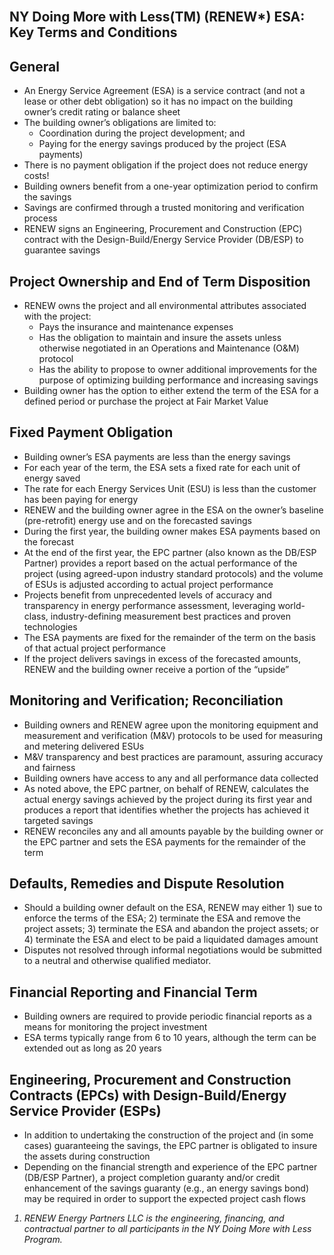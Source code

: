 <div class="main">
        <section>
            <div class="container">

<br>


# NY Doing More with Less(TM) (RENEW*) ESA: Key Terms and Conditions
## General
* An Energy Service Agreement (ESA) is a service contract (and not a lease or other debt obligation) so it has no impact on the building owner’s credit rating or balance sheet
* The building owner’s obligations are limited to:
   * Coordination during the project development; and
   * Paying for the energy savings produced by the project (ESA payments)
* There is no payment obligation if the project does not reduce energy costs!
* Building owners benefit from a one-year optimization period to confirm the savings
* Savings are confirmed through a trusted monitoring and verification process
* RENEW signs an Engineering, Procurement and Construction (EPC) contract with the Design-Build/Energy Service Provider (DB/ESP) to guarantee savings

## Project Ownership and End of Term Disposition
* RENEW owns the project and all environmental attributes associated with the project:
   * Pays the insurance and maintenance expenses
   * Has the obligation to maintain and insure the assets unless otherwise negotiated in an Operations and Maintenance (O&M) protocol
   * Has the ability to propose to owner additional improvements for the purpose of optimizing building performance and increasing savings
* Building owner has the option to either extend the term of the ESA for a defined period or purchase the project at Fair Market Value

## Fixed Payment Obligation
* Building owner’s ESA payments are less than the energy savings
* For each year of the term, the ESA sets a fixed rate for each unit of energy saved
* The rate for each Energy Services Unit (ESU) is less than the customer has been paying for energy
* RENEW and the building owner agree in the ESA on the owner’s baseline (pre-retrofit) energy use and on the forecasted savings
* During the first year, the building owner makes ESA payments based on the forecast
* At the end of the first year, the EPC partner (also known as the DB/ESP Partner) provides a report based on the actual performance of the project (using agreed-upon industry standard protocols) and the volume of ESUs is adjusted according to actual project performance
* Projects benefit from unprecedented levels of accuracy and transparency in energy performance assessment, leveraging world-class, industry-defining measurement best practices and proven technologies
* The ESA payments are fixed for the remainder of the term on the basis of that actual project performance
* If the project delivers savings in excess of the forecasted amounts, RENEW and the building owner receive a portion of the “upside”

## Monitoring and Verification; Reconciliation
* Building owners and RENEW agree upon the monitoring equipment and measurement and verification (M&V) protocols to be used for measuring and metering delivered ESUs
* M&V transparency and best practices are paramount, assuring accuracy and fairness
* Building owners have access to any and all performance data collected
* As noted above, the EPC partner, on behalf of RENEW, calculates the actual energy savings achieved by the project during its first year and produces a report that identifies whether the projects has achieved it targeted savings
* RENEW reconciles any and all amounts payable by the building owner or the EPC partner and sets the ESA payments for the remainder of the term

## Defaults, Remedies and Dispute Resolution
* Should a building owner default on the ESA, RENEW may either 1) sue to enforce the terms of the ESA; 2) terminate the ESA and remove the project assets; 3) terminate the ESA and abandon the project assets; or 4) terminate the ESA and elect to be paid a liquidated damages amount
* Disputes not resolved through informal negotiations would be submitted to a neutral and otherwise qualified mediator.

## Financial Reporting and Financial Term
* Building owners are required to provide periodic financial reports as a means for monitoring the project investment
* ESA terms typically range from 6 to 10 years, although the term can be extended out as long as 20 years

## Engineering, Procurement and Construction Contracts (EPCs) with Design-Build/Energy Service Provider (ESPs)
* In addition to undertaking the construction of the project and (in some cases) guaranteeing the savings, the EPC partner is obligated to insure the assets during construction
* Depending on the financial strength and experience of the EPC partner (DB/ESP Partner), a project completion guaranty and/or credit enhancement of the savings guaranty (e.g., an energy savings bond) may be required in order to support the expected project cash flows

<i>

1) RENEW Energy Partners LLC is the engineering, financing, and contractual partner to all participants in the NY Doing More with Less Program.


</i>